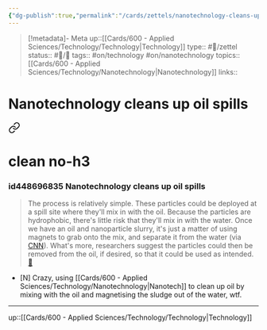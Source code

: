```yaml
---
{"dg-publish":true,"permalink":"/cards/zettels/nanotechnology-cleans-up-oil-spills/","title":"Nanotechnology cleans up oil spills"}
---
```



> [!metadata]- Meta
> up::[[Cards/600 - Applied Sciences/Technology/Technology\|Technology]]
> type:: #📝/zettel
> status:: #📝/🌿
> tags:: #on/technology #on/nanotechnology 
> topics:: [[Cards/600 - Applied Sciences/Technology/Nanotechnology\|Nanotechnology]]
> links:: 

# Nanotechnology cleans up oil spills


<div class="transclusion internal-embed is-loaded"><a class="markdown-embed-link" href="/sources/articles/the-surprising-ways-nanotechnology-is-changing-the-world-around-us/#id448696835-nanotechnology-cleans-up-oil-spills" aria-label="Open link"><svg xmlns="http://www.w3.org/2000/svg" width="24" height="24" viewBox="0 0 24 24" fill="none" stroke="currentColor" stroke-width="2" stroke-linecap="round" stroke-linejoin="round" class="svg-icon lucide-link"><path d="M10 13a5 5 0 0 0 7.54.54l3-3a5 5 0 0 0-7.07-7.07l-1.72 1.71"></path><path d="M14 11a5 5 0 0 0-7.54-.54l-3 3a5 5 0 0 0 7.07 7.07l1.71-1.71"></path></svg></a><div class="markdown-embed">

<div class="markdown-embed-title">

# clean no-h3

</div>


### id448696835 Nanotechnology cleans up oil spills

> The process is relatively simple. These particles could be deployed at a spill site where they'll mix in with the oil. Because the particles are hydrophobic, there's little risk that they'll mix in with the water. Once we have an oil and nanoparticle slurry, it's just a matter of using magnets to grab onto the mix, and separate it from the water (via [CNN](https://www.cnn.com/2012/09/21/tech/oil-spill-magnets)). What's more, researchers suggest the particles could then be removed from the oil, if desired, so that it could be used as intended. <span class='highlight-link'>[🔗](https://read.readwise.io/read/01gnwq6q97xdqzebzjt7t86506)</span>





</div></div>


- [N] Crazy, using [[Cards/600 - Applied Sciences/Technology/Nanotechnology\|Nanotech]] to clean up oil by mixing with the oil and magnetising the sludge out of the water, wtf.
---

up::[[Cards/600 - Applied Sciences/Technology/Technology\|Technology]]
